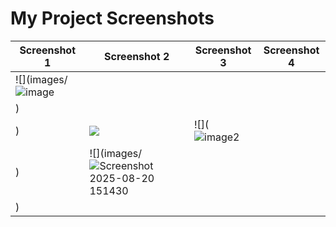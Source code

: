 # My Project Screenshots

| Screenshot 1 | Screenshot 2 | Screenshot 3 | Screenshot 4 |
|--------------|--------------|--------------|--------------|
| ![](images/![image](https://github.com/user-attachments/assets/e7cb4d5d-8e7e-4f05-8724-092474c8b81c)
) |
) | ![](![image1](https://github.com/user-attachments/assets/cfbbf53c-f816-4539-8c0c-c5bec62c73a0)) | ![](![image2](https://github.com/user-attachments/assets/123e0aeb-4e9c-4f29-875d-4ce0fc81c9b4)
) | ![](images/![Screenshot 2025-08-20 151430](https://github.com/user-attachments/assets/8d1312be-dd00-4394-b0ca-d0dcb8309974)
) |
